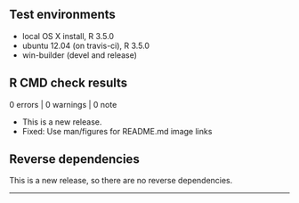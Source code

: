 ## Test environments

* local OS X install, R 3.5.0
* ubuntu 12.04 (on travis-ci), R 3.5.0
* win-builder (devel and release)

## R CMD check results

0 errors | 0 warnings | 0 note

* This is a new release.
* Fixed: Use man/figures for README.md image links

## Reverse dependencies

This is a new release, so there are no reverse dependencies.

---
